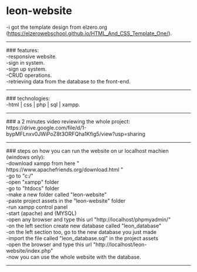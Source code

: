 # leon-website
-i got the template design from elzero.org (https://elzerowebschool.github.io/HTML_And_CSS_Template_One/).<br>
<hr>
### features:<br>
-responsive website.<br>
-sign in system.<br>
-sign up system.<br> 
-CRUD operations.<br>
-retrieving data from the database to the front-end.<br>
<hr>
### technologies:<br>
-html | css | php | sql | xampp.<br>
<hr>
### a 2 minutes video reviewing the whole project:<br>
https://drive.google.com/file/d/1-bypMFLnxv0JWiPoZ8t3ORFQha1Kfig5/view?usp=sharing
<hr>
### steps on how you can run the website on ur localhost machien (windows only):<br>
-download xampp from here " https://www.apachefriends.org/download.html "<br>
-go to "c:/" <br>
-open "xampp" folder <br>
-go to "htdocs" folder <br>
-make a new folder called "leon-website" <br>
-paste project assets in the "leon-website" folder <br>
-run xampp control panel <br>
-start (apache) and (MYSQL) <br>
-open any browser and type this url "http://localhost/phpmyadmin/" <br>
-on the left section create new database called "leon_database" <br>
-on the left section too, go to the new database you just made <br>
-import the file called "leon_database.sql" in the project assets <br>
-open the browser and type this url "http://localhost/leon-website/index.php" <br>
-now you can use the whole website with the database. <br>
<hr>


